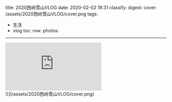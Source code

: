 title: 2020西岭雪山VLOG
date: 2020-02-02 19:31
classify: 
digest: 
cover: /assets/2020西岭雪山VLOG/cover.png
tags:
- 生活
- vlog
toc:
row:
photos:
---

<div class="video-box"><iframe src="http://player.youku.com/embed/XNDUzMDIzMzk2MA=="
                            allowscriptaccess="always"
                            allowfullscreen="true"
                            wmode="opaque"
                            allowTransparency="true"
                            frameborder="0"
                            quality="high"
                            type="application/x-shockwave-flash"
                            class="video"></iframe></div>
![](/assets/2020西岭雪山VLOG/cover.png)
